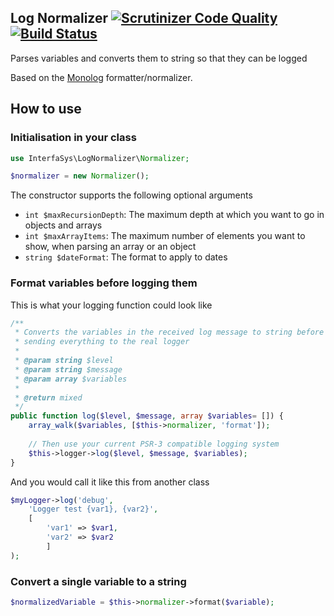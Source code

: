 ## Log Normalizer [![Scrutinizer Code Quality](https://scrutinizer-ci.com/g/interfasys/lognormalizer/badges/quality-score.png?b=master)](https://scrutinizer-ci.com/g/interfasys/lognormalizer/?branch=master) [![Build Status](https://travis-ci.org/interfasys/lognormalizer.svg?branch=master)](https://travis-ci.org/interfasys/lognormalizer)
Parses variables and converts them to string so that they can be logged

Based on the [Monolog](https://github.com/Seldaek/monolog) formatter/normalizer.

## How to use

### Initialisation in your class

```php
use InterfaSys\LogNormalizer\Normalizer;

$normalizer = new Normalizer();
```

The constructor supports the following optional arguments

* `int $maxRecursionDepth`: The maximum depth at which you want to go in objects and arrays
* `int $maxArrayItems`: The maximum number of elements you want to show, when parsing an array or an object
* `string $dateFormat`: The format to apply to dates

### Format variables before logging them

This is what your logging function could look like

```php
/**
 * Converts the variables in the received log message to string before
 * sending everything to the real logger
 *
 * @param string $level
 * @param string $message
 * @param array $variables
 *
 * @return mixed
 */
public function log($level, $message, array $variables= []) {
	array_walk($variables, [$this->normalizer, 'format']);
	
	// Then use your current PSR-3 compatible logging system
	$this->logger->log($level, $message, $variables);
}
```	

And you would call it like this from another class

```php
$myLogger->log('debug',
	'Logger test {var1}, {var2}',
	[
		'var1' => $var1,
		'var2' => $var2
		]
);
```

### Convert a single variable to a string

```php
$normalizedVariable = $this->normalizer->format($variable);
```
